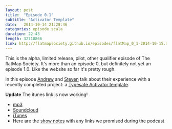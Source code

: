 ```yaml
---
layout: post
title:  "Episode 0.1"
subtitle: "Activator Template"
date:   2014-10-14 21:28:46
categories: episode scala
duration: 22:43
length: 32710866
link: http://flatmapsociety.github.io/episodes/flatMap_0_1-2014-10-15.mp3
---
```

This is the alpha, limited release, pilot, other qualifier episode of The flatMap Society.  It's more than an episode 0, but definitely not yet an episode 1.0.  Like the website so far it's pretty rough.

In this episode [Andrew][andrew] and [Steven][steven] talk about their experience with a recently completed project: a [Typesafe Activator template][activator].

**Update** The itunes link is now working!

* [mp3](http://flatmapsociety.github.io/episodes/flatMap_0_1-2014-10-15.mp3)
* [Soundcloud](https://soundcloud.com/flatmap-society/flatmap-01-2014-10-15)
* [iTunes](https://itunes.apple.com/us/podcast/the-flatmap-society/id929940579)
* Here are the [show notes][shownotes] with any links we promised during the podcast

[andrew]:      http://twitter.com/han_cholo
[steven]:     http://twitter.com/gangstead
[activator]: https://typesafe.com/activator/templates
[shownotes]: https://gist.github.com/gangstead/01dd6c59e23f6db61be4
